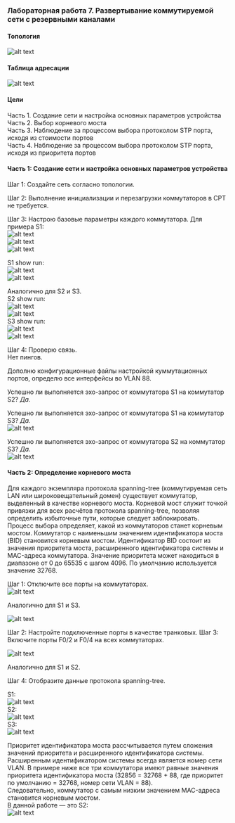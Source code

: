 ### Лабораторная работа 7. Развертывание коммутируемой сети с резервными каналами

#### Топология 
![alt text](https://github.com/elborisova3009/otus-networks/blob/master/labs/lab7/%D0%A1%D0%BA%D1%80%D0%B8%D0%BD%D1%88%D0%BE%D1%82%2021-10-2022%20114403.jpg)

#### Таблица адресации
![alt text](https://github.com/elborisova3009/otus-networks/blob/master/labs/lab7/%D0%A1%D0%BA%D1%80%D0%B8%D0%BD%D1%88%D0%BE%D1%82%2021-10-2022%20114706-1.jpg)

#### Цели
Часть 1. Создание сети и настройка основных параметров устройства  
Часть 2. Выбор корневого моста  
Часть 3. Наблюдение за процессом выбора протоколом STP порта, исходя из стоимости портов  
Часть 4. Наблюдение за процессом выбора протоколом STP порта, исходя из приоритета портов  

#### Часть 1:	Создание сети и настройка основных параметров устройства

Шаг 1:	Создайте сеть согласно топологии.







Шаг 2:	Выполнение инициализации и перезагрузки коммутаторов в CPT не требуется.

Шаг 3:	Настрою базовые параметры каждого коммутатора. Для примера S1:  
![alt text](https://github.com/elborisova3009/otus-networks/blob/master/labs/lab7/%D0%A1%D0%BA%D1%80%D0%B8%D0%BD%D1%88%D0%BE%D1%82%2021-10-2022%20125135.jpg)  
![alt text](https://github.com/elborisova3009/otus-networks/blob/master/labs/lab7/%D0%A1%D0%BA%D1%80%D0%B8%D0%BD%D1%88%D0%BE%D1%82%2021-10-2022%20125932.jpg)  
![alt text](https://github.com/elborisova3009/otus-networks/blob/master/labs/lab7/%D0%A1%D0%BA%D1%80%D0%B8%D0%BD%D1%88%D0%BE%D1%82%2021-10-2022%20125951.jpg)

S1 show run:  
![alt text](https://github.com/elborisova3009/otus-networks/blob/master/labs/lab7/%D0%A1%D0%BA%D1%80%D0%B8%D0%BD%D1%88%D0%BE%D1%82%2021-10-2022%20130211.jpg)  
![alt text](https://github.com/elborisova3009/otus-networks/blob/master/labs/lab7/%D0%A1%D0%BA%D1%80%D0%B8%D0%BD%D1%88%D0%BE%D1%82%2021-10-2022%20130227.jpg)

Аналогично для S2 и S3.  
S2 show run:   
![alt text](https://github.com/elborisova3009/otus-networks/blob/master/labs/lab7/%D0%A1%D0%BA%D1%80%D0%B8%D0%BD%D1%88%D0%BE%D1%82%2021-10-2022%20131627.jpg)  
![alt text](https://github.com/elborisova3009/otus-networks/blob/master/labs/lab7/%D0%A1%D0%BA%D1%80%D0%B8%D0%BD%D1%88%D0%BE%D1%82%2021-10-2022%20131639.jpg)  
S3 show run:      
![alt text](https://github.com/elborisova3009/otus-networks/blob/master/labs/lab7/%D0%A1%D0%BA%D1%80%D0%B8%D0%BD%D1%88%D0%BE%D1%82%2021-10-2022%20141520.jpg)   
![alt text](https://github.com/elborisova3009/otus-networks/blob/master/labs/lab7/%D0%A1%D0%BA%D1%80%D0%B8%D0%BD%D1%88%D0%BE%D1%82%2021-10-2022%20141532.jpg)

Шаг 4:	Проверю связь.  
Нет пингов.

Дополню конфигурационные файлы настройкой куммутационных портов, определю все интерфейсы во VLAN 88.

Успешно ли выполняется эхо-запрос от коммутатора S1 на коммутатор S2? *Да.*  

Успешно ли выполняется эхо-запрос от коммутатора S1 на коммутатор S3? *Да.*  
![alt text](https://github.com/elborisova3009/otus-networks/blob/master/labs/lab7/%D0%A1%D0%BA%D1%80%D0%B8%D0%BD%D1%88%D0%BE%D1%82%2021-10-2022%20144526.jpg)  


Успешно ли выполняется эхо-запрос от коммутатора S2 на коммутатор S3?	*Да.*    
![alt text](https://github.com/elborisova3009/otus-networks/blob/master/labs/lab7/%D0%A1%D0%BA%D1%80%D0%B8%D0%BD%D1%88%D0%BE%D1%82%2021-10-2022%20145150.jpg)  

#### Часть 2:	Определение корневого моста  
Для каждого экземпляра протокола spanning-tree (коммутируемая сеть LAN или широковещательный домен) существует коммутатор, выделенный в качестве корневого моста. Корневой мост служит точкой привязки для всех расчётов протокола spanning-tree, позволяя определить избыточные пути, которые следует заблокировать.  
Процесс выбора определяет, какой из коммутаторов станет корневым мостом. Коммутатор с наименьшим значением идентификатора моста (BID) становится корневым мостом. Идентификатор BID состоит из значения приоритета моста, расширенного идентификатора системы и MAC-адреса коммутатора. Значение приоритета может находиться в диапазоне от 0 до 65535 с шагом 4096. По умолчанию используется значение 32768.  

Шаг 1:	Отключите все порты на коммутаторах.  
![alt text](https://github.com/elborisova3009/otus-networks/blob/master/labs/lab7/%D0%A1%D0%BA%D1%80%D0%B8%D0%BD%D1%88%D0%BE%D1%82%2021-10-2022%20150145-1.jpg)  

Аналогично для S1 и S3. 

![alt text](https://github.com/elborisova3009/otus-networks/blob/master/labs/lab7/%D0%A1%D0%BA%D1%80%D0%B8%D0%BD%D1%88%D0%BE%D1%82%2021-10-2022%20150348.jpg)

Шаг 2:	Настройте подключенные порты в качестве транковых.
Шаг 3:	Включите порты F0/2 и F0/4 на всех коммутаторах.

![alt text](https://github.com/elborisova3009/otus-networks/blob/master/labs/lab7/%D0%A1%D0%BA%D1%80%D0%B8%D0%BD%D1%88%D0%BE%D1%82%2021-10-2022%20154046.jpg)  

Аналогично для S1 и S2. 

Шаг 4:	Отобразите данные протокола spanning-tree.

S1:  
![alt text](https://github.com/elborisova3009/otus-networks/blob/master/labs/lab7/%D0%A1%D0%BA%D1%80%D0%B8%D0%BD%D1%88%D0%BE%D1%82%2021-10-2022%20160134.jpg)  
S2:  
![alt text](https://github.com/elborisova3009/otus-networks/blob/master/labs/lab7/%D0%A1%D0%BA%D1%80%D0%B8%D0%BD%D1%88%D0%BE%D1%82%2021-10-2022%20160145.jpg)  
S3:  
![alt text](https://github.com/elborisova3009/otus-networks/blob/master/labs/lab7/%D0%A1%D0%BA%D1%80%D0%B8%D0%BD%D1%88%D0%BE%D1%82%2021-10-2022%20160159.jpg)

Приоритет идентификатора моста рассчитывается путем сложения значений приоритета и расширенного идентификатора системы.  
Расширенным идентификатором системы всегда является номер сети VLAN. В примере ниже все три коммутатора имеют равные значения приоритета идентификатора моста (32856 = 32768 + 88, где приоритет по умолчанию = 32768, номер сети VLAN = 88).  
Следовательно, коммутатор с самым низким значением MAC-адреса становится корневым мостом.  
В данной работе — это S2:  
![alt text](https://github.com/elborisova3009/otus-networks/blob/master/labs/lab7/%D0%A1%D0%BA%D1%80%D0%B8%D0%BD%D1%88%D0%BE%D1%82%2021-10-2022%20161846.jpg)  





















